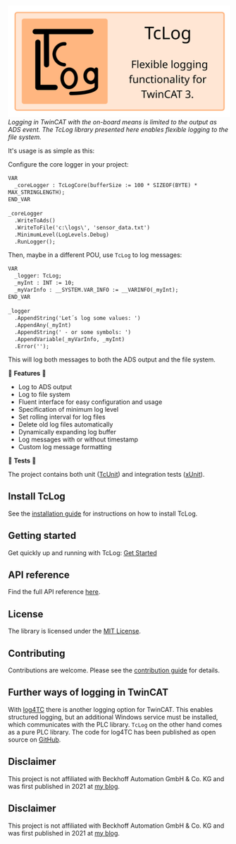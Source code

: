 ![](documentation/images/TcLog_header.svg "TcLog_header")
*Logging in TwinCAT with the on-board means is limited to the output as ADS event. The TcLog library presented here enables flexible logging to the file system.*

It's usage is as simple as this: 

Configure the core logger in your project:
```
VAR
  _coreLogger : TcLogCore(bufferSize := 100 * SIZEOF(BYTE) * MAX_STRINGLENGTH);
END_VAR

_coreLogger
  .WriteToAds()
  .WriteToFile('c:\logs\', 'sensor_data.txt')
  .MinimumLevel(LogLevels.Debug)
  .RunLogger();
```
Then, maybe in a different POU, use `TcLog` to log messages:
```
VAR
  _logger: TcLog;
  _myInt : INT := 10;
  _myVarInfo : __SYSTEM.VAR_INFO := __VARINFO(_myInt);
END_VAR

_logger
  .AppendString('Let´s log some values: ')
  .AppendAny(_myInt)
  .AppendString(' - or some symbols: ')
  .AppendVariable(_myVarInfo, _myInt)
  .Error(''); 
```
This will log both messages to both the ADS output and the file system.

🚀 **Features** 🚀

- Log to ADS output
- Log to file system
- Fluent interface for easy configuration and usage
- Specification of minimum log level
- Set rolling interval for log files
- Delete old log files automatically
- Dynamically expanding log buffer
- Log messages with or without timestamp
- Custom log message formatting

🧪 **Tests** 🧪

The project contains both unit ([TcUnit](https://tcunit.org)) and integration tests ([xUnit](https://xunit.net)).

## Install TcLog
See the [installation guide](https://bengeisler.github.io/TcLog/userguide/installation.html) for instructions on how to install TcLog.

## Getting started
Get quickly up and running with TcLog: [Get Started](https://bengeisler.github.io/TcLog/userguide/getting_started.html)

## API reference
Find the full API reference [here](https://bengeisler.github.io/TcLog/reference/TcLog/Constants.html).

## License
The library is licensed under the [MIT License](LICENSE).

## Contributing
Contributions are welcome. Please see the [contribution guide](CONTRIBUTING.md) for details.

## Further ways of logging in TwinCAT
With [log4TC](https://mbc-engineering.github.io/log4TC/index.html) there is another logging option for TwinCAT.  This enables structured logging, but an additional Windows service must be installed, which communicates with the PLC library. `TcLog` on the other hand comes as a pure PLC library. 
The code for log4TC has been published as open source on [GitHub](https://github.com/mbc-engineering/log4TC/releases).

## Disclaimer
This project is not affiliated with Beckhoff Automation GmbH & Co. KG and was first published in 2021 at [my blog](https://benediktgeisler.de/en/blog/tclog/).

## Disclaimer
This project is not affiliated with Beckhoff Automation GmbH & Co. KG and was first published in 2021 at [my blog](https://benediktgeisler.de/en/blog/tclog/).